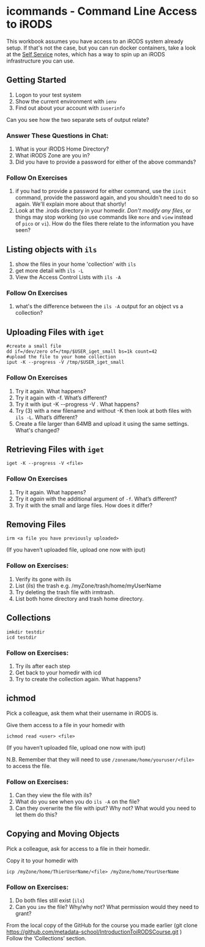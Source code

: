 # icommands - Command Line Access to iRODS

This workbook assumes you have access to an iRODS system already setup.
If that's not the case, but you can run docker containers, take a look at the [Self Service](../SelfService/README.md) notes, which has a way to spin up an iRODS infrastructure you can use.

## Getting Started

1. Logon to your test system
2. Show the current environment with `ienv`
3. Find out about your account with `iuserinfo`

Can you see how the two separate sets of output relate?


### Answer These Questions in Chat:

1. What is your iRODS Home Directory?
2. What iRODS Zone are you in?
3. Did you have to provide a password for either of the above commands?


### Follow On Exercises

1. if you had to provide a password for either command, use the `iinit` command, provide the password again, and you shouldn't need to do so again. We'll explain more about that shortly!
2. Look at the .irods directory in your homedir. _Don't modify any files_, or things may stop working (so use commands like `more` and `view` instead of `pico` or `vi`). How do the files there relate to the information you have seen?


## Listing objects with `ils`

1. show the files in your home 'collection' with `ils`
2. get more detail with `ils -L`
3. View the Access Control Lists with `ils -A`

### Follow On Exercises

1. what's the difference between the `ils -A` output for an object vs a collection?

## Uploading Files with `iget` 

```
#create a small file
dd if=/dev/zero of=/tmp/$USER_iget_small bs=1k count=42
#upload the file to your home collection
iput -K --progress -V /tmp/$USER_iget_small
```

### Follow On Exercises

1. Try it again. What happens?
2. Try it again with -f. What’s different? 
3. Try it with iput -K --progress -V <file> <newfilename>. What happens?
4. Try (3) with a new filename and without -K then look at both files with `ils -L`. What’s different?
5. Create a file larger than 64MB and upload it using the same settings. What's changed?

## Retrieving Files with `iget`

`iget -K --progress -V <file>`

### Follow On Exercises
1. Try it again. What happens?
2. Try it _again_ with the additional argument of `-f`. What’s different?
3. Try it with the small and large files. How does it differ?

## Removing Files

`irm <a file you have previously uploaded>`

(If you haven’t uploaded file, upload one now with iput)

### Follow on Exercises: 

1. Verify its gone with ils
2. List (ils) the trash e.g. /myZone/trash/home/myUserName
3. Try deleting the trash file with irmtrash. 
4. List both home directory and trash home directory. 

## Collections

```
imkdir testdir
icd testdir
```

### Follow on Exercises: 
1. Try ils after each step
2. Get back to your homedir with icd 
3. Try to create the collection again. What happens?

## ichmod

Pick a colleague, ask them what their username in iRODS is.

Give them access to a file in your homedir with 

`ichmod read <user> <file>`

(If you haven’t uploaded file, upload one now with iput)

N.B. Remember that they will need to use `/zonename/home/youruser/<file>` to access the file.


### Follow on Exercises: 
1. Can they view the file with ils?
2. What do you see when you do `ils -A` on the file? 
2. Can they overwrite the file with iput? Why not? What would you need to let them do this? 

## Copying and Moving Objects

Pick a colleague, ask for access to a file in their homedir.

Copy it to your homedir with

`icp /myZone/home/ThierUserName/<file> /myZone/home/YourUserName`

### Follow on Exercises: 

1. Do both files still exist (`ils`) 
2. Can you `imv` the file? Why/why not? What permission would they need to grant? 

From the local copy of the GitHub for the course you made earlier 
(git clone https://github.com/metadata-school/IntroductionToiRODSCourse.git )
Follow the ‘Collections’  section.
